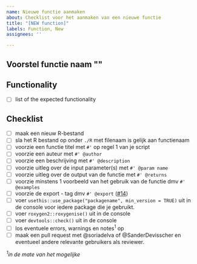 ```yaml
---
name: Nieuwe functie aanmaken
about: Checklist voor het aanmaken van een nieuwe functie
title: "[NEW function]"
labels: Function, New
assignees: ''

---
```


## Voorstel functie naam "<functienaam>"

## Functionality
- [ ] list of the expected functionality

## Checklist
- [ ] maak een nieuw R-bestand 
- [ ] sla het R bestand op onder `./R` met filenaam is gelijk aan functienaam
- [ ] voorzie een functie titel met `#'` op regel 1 van je script
- [ ] voorzie een auteur met `#' @author`
- [ ] voorzie een beschrijving met `#' @description`
- [ ] voorzie uitleg over de input parameter(s) met `#' @param name`
- [ ] voorzie uitleg over de output van de functie met `#' @returns`
- [ ] voorzie minstens 1 voorbeeld van het gebruik van de functie dmv `#' @examples`
- [ ] voorzie de export - tag dmv `#' @export` ([#14](https://github.com/inbo/fistools/issues/14))
- [ ] voer `usethis::use_package("packagename", min_version = TRUE)` uit in de console voor iedere package die je gebruikt. 
- [ ] voer `roxygen2::roxygenise()` uit in de console
- [ ] voer `devtools::check()` uit in de console
- [ ] los eventuele errors, warnings en notes<sup>1</sup> op
- [ ] maak een pull request met @soriadelva of @SanderDevisscher en eventueel andere relevante gebruikers als reviewer.

*<sup>1</sup>in de mate van het mogelijke*
